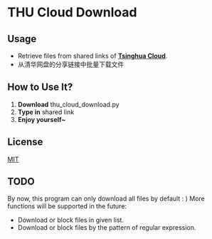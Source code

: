 # THU Cloud Download

## Usage
- Retrieve files from shared links of [**Tsinghua Cloud**][tsinghua_cloud].
- 从清华网盘的分享链接中批量下载文件

[tsinghua_cloud]: https://cloud.tsinghua.edu.cn

## How to Use It?
1. **Download** thu_cloud_download.py
2. **Type in** shared link
2. **Enjoy yourself~**

## License
[MIT][mit_licence]

[mit_licence]: https://github.com/zqthu/thu_cloud_download/blob/master/LICENSE

## TODO
By now, this program can only download all files by default : )
More functions will be supported in the future:

- Download or block files in given list.
- Download or block files by the pattern of regular expression.
